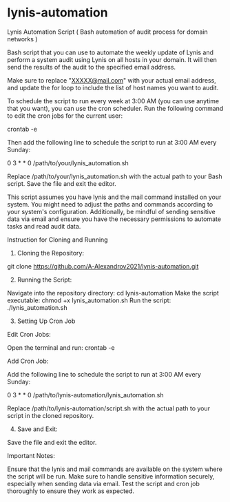 # lynis-automation
Lynis Automation Script ( Bash automation of audit process for domain networks )

Bash script that you can use to automate the weekly update of Lynis and perform a system audit using Lynis on all hosts in your domain. It will then send the results of the audit to the specified email address.

Make sure to replace "XXXXX@mail.com" with your actual email address, and update the for loop to include the list of host names you want to audit.

To schedule the script to run every week at 3:00 AM (you can use anytime that you want), you can use the cron scheduler. Run the following command to edit the cron jobs for the current user:

crontab -e

Then add the following line to schedule the script to run at 3:00 AM every Sunday:

0 3 * * 0 /path/to/your/lynis_automation.sh

Replace /path/to/your/lynis_automation.sh with the actual path to your Bash script. Save the file and exit the editor.

This script assumes you have lynis and the mail command installed on your system. You might need to adjust the paths and commands according to your system's configuration. Additionally, be mindful of sending sensitive data via email and ensure you have the necessary permissions to automate tasks and read audit data.


Instruction for Cloning and Running

1. Cloning the Repository:

git clone https://github.com/A-Alexandrov2021/lynis-automation.git

2. Running the Script:

Navigate into the repository directory: cd lynis-automation
Make the script executable: chmod +x lynis_automation.sh
Run the script: ./lynis_automation.sh

3. Setting Up Cron Job

Edit Cron Jobs:

Open the terminal and run: crontab -e

Add Cron Job:

Add the following line to schedule the script to run at 3:00 AM every Sunday:

0 3 * * 0 /path/to/lynis-automation/lynis_automation.sh

Replace /path/to/lynis-automation/script.sh with the actual path to your script in the cloned repository.

4. Save and Exit:

Save the file and exit the editor.

Important Notes:

Ensure that the lynis and mail commands are available on the system where the script will be run.
Make sure to handle sensitive information securely, especially when sending data via email.
Test the script and cron job thoroughly to ensure they work as expected.


